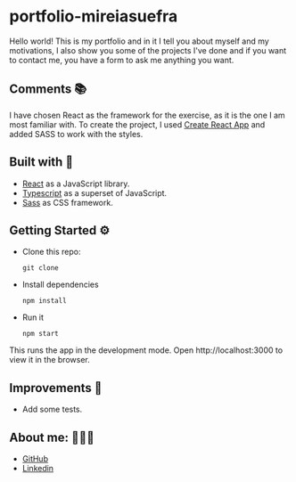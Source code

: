 # portfolio-mireiasuefra

Hello world! 
This is my portfolio and in it I tell you about myself and my motivations, I also show you some of the projects I've done and if you want to contact me, you have a form to ask me anything you want.



## Comments 📚

I have chosen React as the framework for the exercise, as it is the one I am most familiar with. To create the project, I used [Create React App](https://create-react-app.dev/) and added SASS to work with the styles.

## Built with 🚀

* [React](https://reactjs.org) as a JavaScript library.
* [Typescript](https://www.typescriptlang.org/) as a superset of JavaScript.
* [Sass](https://sass-lang.com/) as CSS framework.


## Getting Started ⚙️

- Clone this repo:
  ```shell
  git clone 
  ```

- Install dependencies
  ```shell
  npm install
  ```

- Run it
  ```shell
  npm start
  ```

This runs the app in the development mode. Open http://localhost:3000 to view it in the browser.


## Improvements 📝

- Add some tests.


## About me: 👩🏻‍💻

* [GitHub](https://github.com/mireiasuefra)
* [Linkedin](https://www.linkedin.com/in/mireia-s-0845661a4/)